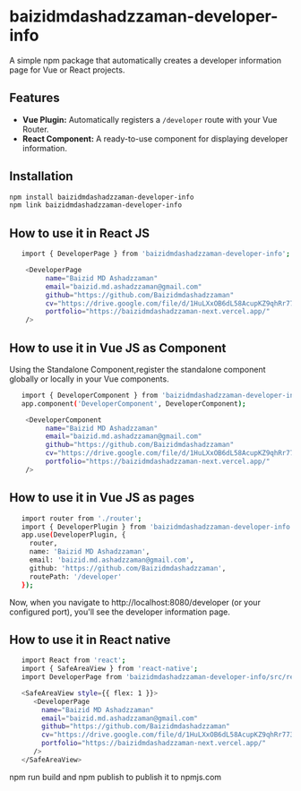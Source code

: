 # baizidmdashadzzaman-developer-info

A simple npm package that automatically creates a developer information page for Vue or React projects.

## Features

- **Vue Plugin:** Automatically registers a `/developer` route with your Vue Router.
- **React Component:** A ready-to-use component for displaying developer information.

## Installation

```bash
npm install baizidmdashadzzaman-developer-info
npm link baizidmdashadzzaman-developer-info
```

## How to use it in React JS

```bash
   import { DeveloperPage } from 'baizidmdashadzzaman-developer-info';
```

```bash
    <DeveloperPage
         name="Baizid MD Ashadzzaman"
         email="baizid.md.ashadzzaman@gmail.com"
         github="https://github.com/Baizidmdashadzzaman"
         cv="https://drive.google.com/file/d/1HuLXxOB6dL58AcupKZ9qhRr7739EXLML/view"
         portfolio="https://baizidmdashadzzaman-next.vercel.app/"
    />
```

## How to use it in Vue JS as Component

Using the Standalone Component,register the standalone component globally or locally in your Vue components.

```bash
   import { DeveloperComponent } from 'baizidmdashadzzaman-developer-info';
   app.component('DeveloperComponent', DeveloperComponent);
```

```bash
    <DeveloperComponent
         name="Baizid MD Ashadzzaman"
         email="baizid.md.ashadzzaman@gmail.com"
         github="https://github.com/Baizidmdashadzzaman"
         cv="https://drive.google.com/file/d/1HuLXxOB6dL58AcupKZ9qhRr7739EXLML/view"
         portfolio="https://baizidmdashadzzaman-next.vercel.app/"
    />
```


## How to use it in Vue JS as pages

```bash
   import router from './router';
   import { DeveloperPlugin } from 'baizidmdashadzzaman-developer-info';
   app.use(DeveloperPlugin, {
     router,
     name: 'Baizid MD Ashadzzaman',
     email: 'baizid.md.ashadzzaman@gmail.com',
     github: 'https://github.com/Baizidmdashadzzaman',
     routePath: '/developer'
   });
```

Now, when you navigate to http://localhost:8080/developer (or your configured port), you'll see the developer information page.


## How to use it in React native

```bash
   import React from 'react';
   import { SafeAreaView } from 'react-native';
   import DeveloperPage from 'baizidmdashadzzaman-developer-info/src/react-native/DeveloperPage.native';
```

```bash
   <SafeAreaView style={{ flex: 1 }}>
      <DeveloperPage 
        name="Baizid MD Ashadzzaman"
        email="baizid.md.ashadzzaman@gmail.com"
        github="https://github.com/Baizidmdashadzzaman"
        cv="https://drive.google.com/file/d/1HuLXxOB6dL58AcupKZ9qhRr7739EXLML/view"
        portfolio="https://baizidmdashadzzaman-next.vercel.app/"
      />
   </SafeAreaView>
```

npm run build and npm publish to publish it to npmjs.com
